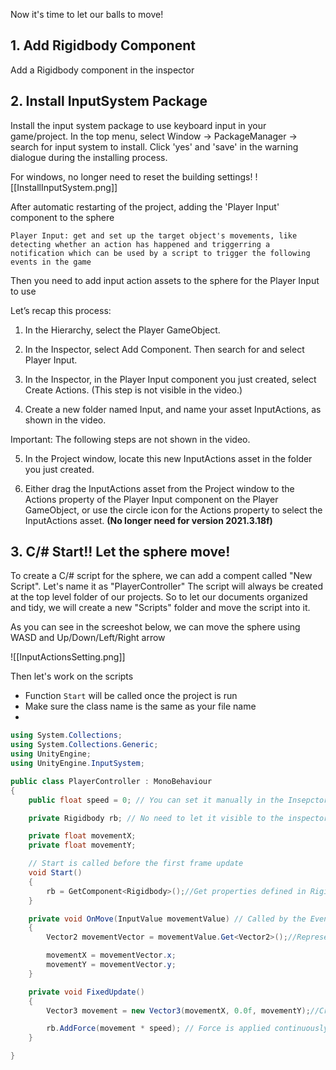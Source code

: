 Now it's time to let our balls to move!
## 1. Add Rigidbody Component
Add a Rigidbody component in the inspector
## 2. Install InputSystem Package
Install the input system package to use keyboard input in your game/project.
In the top menu, select Window -> PackageManager -> search for input system to install.
Click 'yes' and 'save' in the warning dialogue during the installing process.

For windows, no longer need to reset the building settings!
![[InstallInputSystem.png]]


After automatic restarting of the project, adding the 'Player Input' component to the sphere
```
Player Input: get and set up the target object's movements, like detecting whether an action has happened and triggerring a notification which can be used by a script to trigger the following events in the game
```

Then you need to add input action assets to the sphere for the Player Input to use

Let’s recap this process:

1. In the Hierarchy, select the Player GameObject.

2. In the Inspector, select Add Component. Then search for and select Player Input.

3. In the Inspector, in the Player Input component you just created, select Create Actions. (This step is not visible in the video.)

4. Create a new folder named Input, and name your asset InputActions, as shown in the video.

Important: The following steps are not shown in the video.

5. In the Project window, locate this new InputActions asset in the folder you just created.

6. Either drag the InputActions asset from the Project window to the Actions property of the Player Input component on the Player GameObject, or use the circle icon for the Actions property to select the InputActions asset. **(No longer need for version 2021.3.18f)**
## 3. C/# Start!! Let the sphere move!
To create a C/# script for the sphere, we can add a compent called "New Script". Let's name it as "PlayerController"
The script will always be created at the top level folder of our projects. 
So to let our documents organized and tidy, we will create a new "Scripts" folder and move the script into it.

As you can see in the screeshot below, we can move the sphere using WASD and Up/Down/Left/Right arrow

![[InputActionsSetting.png]]

Then let's work on the scripts
- Function `Start` will be called once the project is run
- Make sure the class name is the same as your file name
- 
``` c#
using System.Collections;
using System.Collections.Generic;
using UnityEngine;
using UnityEngine.InputSystem;

public class PlayerController : MonoBehaviour
{
    public float speed = 0; // You can set it manually in the Insepctor

    private Rigidbody rb; // No need to let it visible to the inspector and make sure the data type is the same as it shown in the Inspector

    private float movementX;
    private float movementY;

    // Start is called before the first frame update
    void Start()
    {
        rb = GetComponent<Rigidbody>();//Get properties defined in RigidBody
    }

    private void OnMove(InputValue movementValue) // Called by the EventSystem when a Move event occurs.
    {
        Vector2 movementVector = movementValue.Get<Vector2>();//Representation of 2D vectors and points.

        movementX = movementVector.x;
        movementY = movementVector.y;
    }

    private void FixedUpdate()
    {
        Vector3 movement = new Vector3(movementX, 0.0f, movementY);//Creates a new vector with given x, y, z components. !Tip: coordinates must be in Float!!!!

        rb.AddForce(movement * speed); // Force is applied continuously along the direction of the force vector
    }

}
```